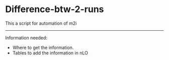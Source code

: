 # Difference-btw-2-runs
This a script for automation of m2i

----

Information needed:
- Where to get the information.
- Tables to add the information in nLO
